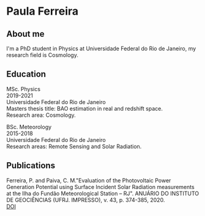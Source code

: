 <style>
p {
  background-image: url('images/IMG_3332.jpg');
}
</style>
# Paula Ferreira


## About me
I'm a PhD student in Physics at Universidade Federal do Rio de Janeiro, my research field is Cosmology.

## Education
<p>MSc. Physics<br>
2019-2021<br>
Universidade Federal do Rio de Janeiro<br>
Masters thesis title: BAO estimation in real and redshift space.<br>
Research area: Cosmology.</p>

<p>BSc. Meteorology<br>
  2015-2018<br>
  Universidade Federal do Rio de Janeiro<br>
  Research areas: Remote Sensing and Solar Radiation.</p>

## Publications
<p>Ferreira, P. and Paiva, C. M."Evaluation of the Photovoltaic Power Generation Potential using Surface Incident Solar Radiation measurements at the Ilha do Fundão Meteorological Station – RJ". ANUÁRIO DO INSTITUTO DE GEOCIÊNCIAS (UFRJ. IMPRESSO), v. 43, p. 374-385, 2020. <br>
<a href="https://revistas.ufrj.br/index.php/aigeo/article/view/34836">DOI</a></p>

